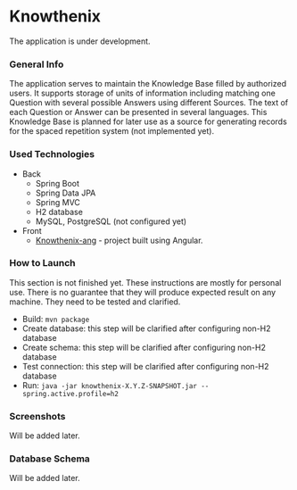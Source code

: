 # Knowthenix

The application is under development.

### General Info

The application serves to maintain the Knowledge Base filled by authorized users.
It supports storage of units of information including matching one Question with several possible Answers using 
different Sources.
The text of each Question or Answer can be presented in several languages.
This Knowledge Base is planned for later use as a source for generating records for the spaced repetition system
(not implemented yet).

### Used Technologies
* Back
    * Spring Boot
    * Spring Data JPA
    * Spring MVC
    * H2 database
    * MySQL, PostgreSQL (not configured yet)
* Front
    * [Knowthenix-ang](https://github.com/dpopkov/knowthenix-ang) - project built using Angular.

### How to Launch
This section is not finished yet. These instructions are mostly for personal use.
There is no guarantee that they will produce expected result on any machine.
They need to be tested and clarified.
* Build: `mvn package`
* Create database: this step will be clarified after configuring non-H2 database
* Create schema: this step will be clarified after configuring non-H2 database
* Test connection: this step will be clarified after configuring non-H2 database
* Run: `java -jar knowthenix-X.Y.Z-SNAPSHOT.jar --spring.active.profile=h2`

### Screenshots
Will be added later.

### Database Schema
Will be added later.
